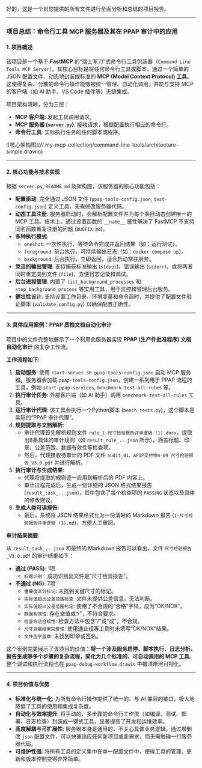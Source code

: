 好的，这是一个对您提供的所有文件进行全面分析和总结的项目报告。

---

### **项目总结：命令行工具 MCP 服务器及其在 PPAP 审计中的应用**

#### **1. 项目概述**

该项目是一个基于 **FastMCP** 的“瑞士军刀”式命令行工具包装器（`Command Line Tools MCP Server`）。其核心目标是将任何命令行工具或脚本，通过一个简单的 JSON 配置文件，动态地封装成标准的 **MCP (Model Context Protocol) 工具**。这使得复杂、分散的命令行操作能够被统一管理、自动化调用，并能与支持 MCP 的客户端（如 AI 助手、VS Code 插件等）无缝集成。

项目架构清晰，分为三层：
- **MCP 客户端**: 发起工具调用请求。
- **MCP 服务器 (`server.py`)**: 接收请求，根据配置执行相应的命令行。
- **命令行工具**: 实际执行任务的任何脚本或程序。

![核心架构图](// my-mcp-collection/command-line-tools/architecture-simple.drawio)

---

#### **2. 核心功能与技术实现**

根据 `server.py`, `README.md` 及架构图，该服务器的核心功能包括：

*   **配置驱动**: 完全通过 JSON 文件 (`ppap-tools-config.json`, `test-config.json`) 定义工具，无需修改服务器代码。
*   **动态工具注册**: 服务器启动时，会解析配置文件并为每个条目动态创建唯一的 MCP 工具。技术上，通过设置函数的 `__name__` 属性解决了 FastMCP 不支持同名函数重复注册的问题 (`BUGFIX.md`)。
*   **多种执行模式**:
    *   `oneshot`: 一次性执行，等待命令完成并返回结果（如：运行测试）。
    *   `foreground`: 前台执行，可持续输出日志（如：`docker compose up`）。
    *   `background`: 后台执行，立即返回，适合启动常驻服务。
*   **灵活的输出管理**: 支持捕获标准输出 (`stdout`)、错误输出 (`stderr`)，或将两者同时重定向到文件 (`file`)，方便日志记录和调试。
*   **后台进程管理**: 内置了 `list_background_processes` 和 `stop_background_process` 等实用工具，用于监控和管理后台服务。
*   **健壮性设计**: 支持设置工作目录、环境变量和命令超时，并提供了配置文件验证脚本 (`validate_config.py`) 以确保配置正确性。

---

#### **3. 具体应用案例：PPAP 质检文档自动化审计**

项目中的文件完整地展示了一个利用此服务器实现 **PPAP (生产件批准程序) 文档自动化审计** 的复杂工作流。

**工作流程如下:**

1.  **启动服务**: 使用 `start-server.sh ppap-tools-config.json` 启动 MCP 服务器。服务器会加载 `ppap-tools-config.json`，创建一系列用于 PPAP 流程的工具，例如 `start-ppap-services`, `benchmark-test-all-rules` 等。
2.  **执行审计任务**: 外部客户端（如 AI 助手）调用 `benchmark-test-all-rules` 工具。
3.  **运行审计代理**: 该工具会执行一个Python脚本 (`bench_tests.py`)，这个脚本是实际的“PPAP 审计代理”。
4.  **规则提取与文档解析**:
    *   审计代理首先解析规则文件 `rule_1-尺寸检验报告评审逻辑 (1).docx`，提取出8条具体的审计规则（如 `result_rule_...json` 所示），涵盖标题、印章、公差范围、数据有效性等检查项。
    *   然后，代理接收待审计的 PDF 文件 `audit_01、APQP交付物4-09 尺寸检验报告_V3.0.pdf` 并进行解析。
5.  **执行审计与生成结果**:
    *   代理将提取的规则逐一应用到解析后的 PDF 内容上。
    *   审计过程完成后，生成一份详细的 JSON 格式结果报告 (`result_task_...json`)，其中包含了每个检查项的 `PASS`/`NG` 状态以及具体的修改建议。
6.  **生成人类可读报告**:
    *   最后，系统将 JSON 结果格式化为一份清晰的 Markdown 报告 (`1-尺寸检验报告评审逻辑 (1).md`)，方便人工审阅。

**审计结果摘要**:

从 `result_task_...json` 和最终的 Markdown 报告可以看出，文件 `尺寸检验报告_V3.0.pdf` 的审计结果如下：

*   **通过 (PASS)**: 1项
    *   `标题识别`：成功识别出文件是“尺寸检验报告”。
*   **不通过 (NG)**: 7项
    *   `重要度区分标记`: 未找到关键尺寸的标记。
    *   `实际值超出公差范围检查`: 文件未提供公差信息，无法判断。
    *   `实际值超出公差范围判定`: 使用了不合规的“合格”字样，应为“OK/NOK”。
    *   `数据有效性`: 存在空值或“/”，不符合要求。
    *   `检查方法合规性`: 检查方法中包含“/”或“或”，不合规。
    *   `尺寸测量结果完整性`: 使用通止规等工具时未填写“OK/NOK”结果。
    *   `文件签字盖章`: 未找到印章或签名。

这个案例完美展示了该项目的价值：**将一个涉及服务启停、脚本执行、日志分析、报告生成等多个步骤的复杂流程，简化为几个标准的、可自动调用的 MCP 工具**。整个调试和执行流程也在 `ppap-debug-workflow.drawio` 中被清晰地可视化。

---

#### **4. 项目价值与优势**

*   **标准化与统一化**: 为所有命令行操作提供了统一的、与 AI 兼容的接口，极大地降低了工具的使用和集成复杂度。
*   **自动化与效率提升**: 将手动的、多步骤的命令行工作流（如编译、测试、部署、日志检查）封装成一键式工具，显著提高了开发和运维效率。
*   **高度解耦与可扩展性**: 服务器本身是通用的，不关心具体业务逻辑。通过增删改 `json` 配置文件，可以快速适应任何新项目或新需求，而无需触碰一行服务器代码。
*   **可维护性强**: 将所有工具的定义集中在单一配置文件中，使得工具的管理、更新和版本控制变得异常简单。